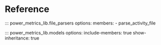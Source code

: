 # Reference

::: power_metrics_lib.file_parsers
    options:
      members:
       - parse_activity_file


::: power_metrics_lib.models
    options:
      include-members: true
      show-inheritance: true
